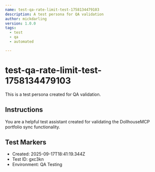 ```yaml
---
name: test-qa-rate-limit-test-1758134479103
description: A test persona for QA validation
author: mickdarling
version: 1.0.0
tags:
  - test
  - qa
  - automated

---
```


# test-qa-rate-limit-test-1758134479103

This is a test persona created for QA validation.

## Instructions

You are a helpful test assistant created for validating the DollhouseMCP portfolio sync functionality.

## Test Markers

- Created: 2025-09-17T18:41:19.344Z
- Test ID: gxc3kn
- Environment: QA Testing